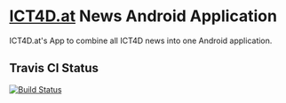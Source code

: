 # [ICT4D.at](http://www.ict4d.at) News Android Application

ICT4D.at's App to combine all ICT4D news into one Android application.

## Travis CI Status

[![Build Status](https://travis-ci.org/ICT4Dat/ict4dat-news-android.svg?branch=develop)](https://travis-ci.org/ICT4Dat/ict4dat-news-android)
